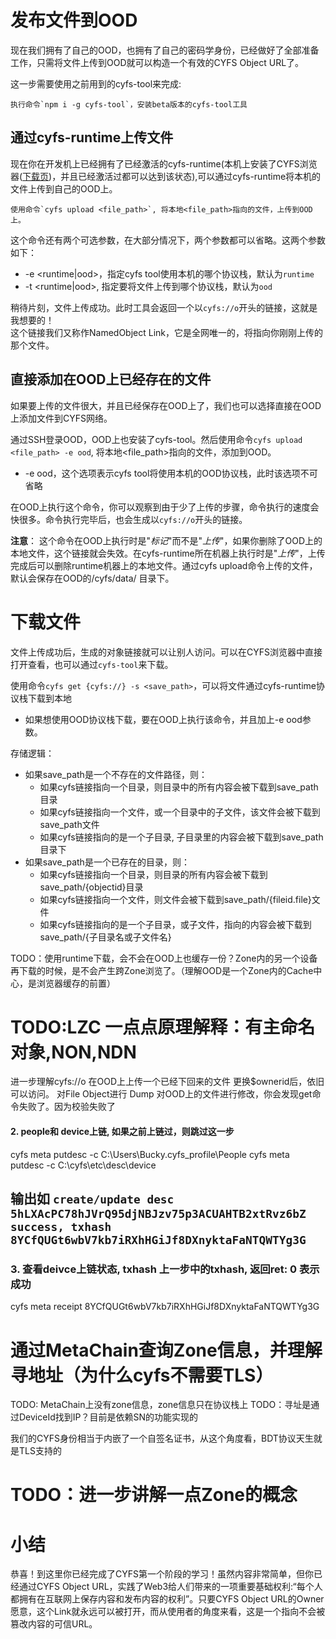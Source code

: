 # 发布文件到OOD
现在我们拥有了自己的OOD，也拥有了自己的密码学身份，已经做好了全部准备工作，只需将文件上传到OOD就可以构造一个有效的CYFS Object URL了。

这一步需要使用之前用到的cyfs-tool来完成:
```
执行命令`npm i -g cyfs-tool`，安装beta版本的cyfs-tool工具
```

## 通过cyfs-runtime上传文件
现在你在开发机上已经拥有了已经激活的cyfs-runtime(本机上安装了CYFS浏览器([下载页](../Download.md))，并且已经激活过都可以达到该状态),可以通过cyfs-runtime将本机的文件上传到自己的OOD上。
```
使用命令`cyfs upload <file_path>`, 将本地<file_path>指向的文件，上传到OOD上。
```
这个命令还有两个可选参数，在大部分情况下，两个参数都可以省略。这两个参数如下：
- -e <runtime|ood>，指定cyfs tool使用本机的哪个协议栈，默认为`runtime`
- -t <runtime|ood>, 指定要将文件上传到哪个协议栈，默认为`ood`
  
稍待片刻，文件上传成功。此时工具会返回一个以`cyfs://o`开头的链接，这就是我想要的！    
这个链接我们又称作NamedObject Link，它是全网唯一的，将指向你刚刚上传的那个文件。

## 直接添加在OOD上已经存在的文件
如果要上传的文件很大，并且已经保存在OOD上了，我们也可以选择直接在OOD上添加文件到CYFS网络。

通过SSH登录OOD，OOD上也安装了cyfs-tool。然后使用命令`cyfs upload <file_path> -e ood`, 将本地<file_path>指向的文件，添加到OOD。
- -e ood，这个选项表示cyfs tool将使用本机的OOD协议栈，此时该选项不可省略

在OOD上执行这个命令，你可以观察到由于少了上传的步骤，命令执行的速度会快很多。命令执行完毕后，也会生成以`cyfs://o`开头的链接。

**注意**： 这个命令在OOD上执行时是"*标记*"而不是"*上传*"，如果你删除了OOD上的本地文件，这个链接就会失效。在cyfs-runtime所在机器上执行时是"*上传*"，上传完成后可以删除runtime机器上的本地文件。通过cyfs upload命令上传的文件，默认会保存在OOD的/cyfs/data/ 目录下。

# 下载文件
文件上传成功后，生成的对象链接就可以让别人访问。可以在CYFS浏览器中直接打开查看，也可以通过`cyfs-tool`来下载。

使用命令`cyfs get {cyfs://} -s <save_path>`，可以将文件通过cyfs-runtime协议栈下载到本地
- 如果想使用OOD协议栈下载，要在OOD上执行该命令，并且加上-e ood参数。

存储逻辑：
- 如果save_path是一个不存在的文件路径，则：
  - 如果cyfs链接指向一个目录，则目录中的所有内容会被下载到save_path目录
  - 如果cyfs链接指向一个文件，或一个目录中的子文件，该文件会被下载到save_path文件
  - 如果cyfs链接指向的是一个子目录, 子目录里的内容会被下载到save_path目录下
- 如果save_path是一个已存在的目录，则：
  - 如果cyfs链接指向一个目录，则目录的所有内容会被下载到save_path/{objectid}目录
  - 如果cyfs链接指向一个文件，则文件会被下载到save_path/{fileid.file}文件
  - 如果cyfs链接指向的是一个子目录，或子文件，指向的内容会被下载到save_path/{子目录名或子文件名}

TODO：使用runtime下载，会不会在OOD上也缓存一份？Zone内的另一个设备再下载的时候，是不会产生跨Zone浏览了。（理解OOD是一个Zone内的Cache中心，是浏览器缓存的前置）

# TODO:LZC 一点点原理解释：有主命名对象,NON,NDN 
进一步理解cyfs://o 在OOD上上传一个已经下回来的文件
更换$ownerid后，依旧可以访问。
对File Object进行 Dump 
对OOD上的文件进行修改，你会发现get命令失败了。因为校验失败了


#### 2. people和 device上链, 如果之前上链过，则跳过这一步
cyfs meta putdesc -c  C:\Users\Bucky\.cyfs_profile\People
cyfs meta putdesc -c C:\cyfs\etc\desc\device
## 输出如 `create/update desc 5hLXAcPC78hJVrQ95djNBJzv75p3ACUAHTB2xtRvz6bZ success, txhash 8YCfQUGt6wbV7kb7iRXhHGiJf8DXnyktaFaNTQWTYg3G`

### 3. 查看deivce上链状态, txhash 上一步中的txhash, 返回ret: 0 表示成功
cyfs meta receipt 8YCfQUGt6wbV7kb7iRXhHGiJf8DXnyktaFaNTQWTYg3G

# 通过MetaChain查询Zone信息，并理解寻地址（为什么cyfs不需要TLS）
TODO: MetaChain上没有zone信息，zone信息只在协议栈上
TODO：寻址是通过DeviceId找到IP？目前是依赖SN的功能实现的

我们的CYFS身份相当于内嵌了一个自签名证书，从这个角度看，BDT协议天生就是TLS支持的

# TODO：进一步讲解一点Zone的概念

# 小结
恭喜！到这里你已经完成了CYFS第一个阶段的学习！虽然内容非常简单，但你已经通过CYFS Object URL，实践了Web3给人们带来的一项重要基础权利:“每个人都拥有在互联网上保存内容和发布内容的权利”。只要CYFS Object URL的Owner愿意，这个Link就永远可以被打开，而从使用者的角度来看，这是一个指向不会被篡改内容的可信URL。





